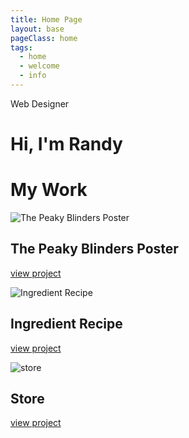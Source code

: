 ```yaml
---
title: Home Page
layout: base
pageClass: home
tags:
  - home
  - welcome
  - info
---
```

<div class="header-text">
    <p>Web Designer</p>
    <h1>Hi, I'm <span>Randy</span><br></h1>
</div>

 <h1 class="sub-title">My Work</h1>

  <section class="grid-container">
        <div class="grid-item">
             <img src="https://th-thumbnailer.cdn-si-edu.com/oLWBKV8-ZmmpnOsDoq2ew3Nc48U=/1000x750/filters:no_upscale():focal(634x85:635x86)/https://tf-cmsv2-smithsonianmag-media.s3.amazonaws.com/filer/7b/ba/7bba298e-7e2e-44f0-adb9-b47dfdc1e240/p05m69vt.jpg" alt="The Peaky Blinders Poster">
            <h2>The Peaky Blinders Poster</h2>
            <a href="/poster">view project</a>
            <p></p>
        </div>

   <div class="grid-item">
    <img src="https://img.freepik.com/premium-vector/cookies-chocolate-chip-logo-vector_850482-18.jpg" alt="Ingredient Recipe">
    <h2>Ingredient Recipe</h2>
    <a href="/ingredient">view project</a>
    <p></p>
    </div>

  <div class="grid-item">
    <img src="https://rocketagency.com.au/wp-content/uploads/2022/05/ROCKET-eBook-The-Australian-eCommerce-Marketing2022-Cover-and-ads_Feature-scaled.jpg" alt="store">
    <h2>Store</h2>
    <a href="/store">view project</a>
    <p></p>
    </div>
    </sectio>
